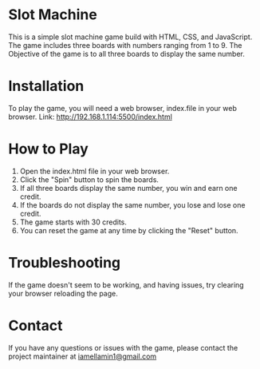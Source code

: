 # Slot Machine

This is a simple slot machine game build with HTML, CSS, and JavaScript. The game includes three boards with numbers ranging from 1 to 9. The Objective of the game is to all three boards to display the same number.


# Installation

To play the game, you will need a web browser, index.file in your web browser.
Link: http://192.168.1.114:5500/index.html


# How to Play

1. Open the index.html file in your web browser.
2. Click the "Spin" button to spin the boards.
3. If all three boards display the same number, you win and earn one credit.
4. If the boards do not display the same number, you lose and lose one credit.
5. The game starts with 30 credits.
6. You can reset the game at any time by clicking the "Reset" button.


# Troubleshooting
If the game doesn't seem to be working, and having issues, try clearing your browser reloading the page.


#  Contact
If you have any questions or issues with the game, please contact the project maintainer at iamellamin1@gmail.com

